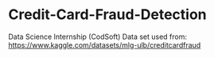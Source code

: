 # Credit-Card-Fraud-Detection
Data Science Internship (CodSoft)  Data set used from: https://www.kaggle.com/datasets/mlg-ulb/creditcardfraud
